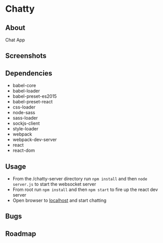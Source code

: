 # Chatty

## About
Chat App

## Screenshots


## Dependencies
- babel-core
- babel-loader
- babel-preset-es2015
- babel-preset-react
- css-loader
- node-sass
- sass-loader
- sockjs-client
- style-loader
- webpack
- webpack-dev-server
- react
- react-dom

## Usage
- From the /chatty-server directory run ```npm install``` and then ```node server.js``` to start the websocket server
- From root run ```npm install``` and then ```npm start``` to fire up the react dev server
- Open browser to [localhost](http://127.0.0.1:3000) and start chatting

## Bugs

## Roadmap


